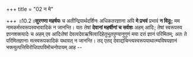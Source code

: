 +++
title = "02 न मे"

+++
॥10.2॥**सुरगणा महर्षयः** च अतीन्द्रियार्थदर्शिनः अधिकतरज्ञाना अपि **मे
प्रभवं** प्रभावं **न विदुः;** मम नामकर्मस्वरूपस्वभावादिकं न जानन्ति। यतः
तेषां **देवानां महर्षीणां च सर्वशः** अहम् आदिः; तेषां स्वरूपस्य
ज्ञानशक्त्यादेः च अहम् एव आदिःतेषां
देवत्वदेवऋषित्वादिहेतुभूतपुण्यानुगुणं मया दत्तं ज्ञानं परिमितम्; अतः ते
परिमितज्ञानाः मत्स्वरूपकादिकं यथावत् न जानन्ति। तद् एतद्
देवाद्यचिन्त्यस्वरूपयाथात्म्यविषयज्ञानं
भक्त्युत्पत्तिविरोधिपापविमोचनोपायम् आह --
